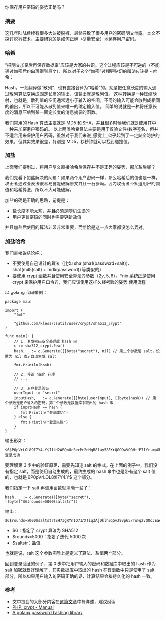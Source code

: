 你保存用户密码的姿势正确吗？

### 摘要

这几年陆陆续续有很多大站被脱裤，最终导致了很多用户的密码明文泄露。本文不探讨脱裤技术，主要研究的是如何正确（尽量安全）地保存用户密码。

### 哈希

“把明文加密后再保存数据库”应该是大家的共识。这个过程应该是不可逆的（不能通过加密后的串再得到原文），所以对于这个“加密”过程更贴切的叫法应该是 - 哈希：

Hash，一般翻译做“散列”，也有直接音译为“哈希”的。就是把任意长度的输入通过散列算法变换成固定长度的输出，该输出就是散列值。
这种转换是一种压缩映射，也就是，散列值的空间通常远小于输入的空间，不同的输入可能会散列成相同的输出，所以不可能从散列值来唯一的确定输入值。
简单的说就是一种将任意长度的消息压缩到某一固定长度的消息摘要的函数。

我们常用的 Hash 算法主要就是 MD5 和 SHA，并且很多时候我们就是使用其中一种来加密用户密码的。
以上两类哈希算法主要是用于校验文件/数字签名，但并不适合用来保护用户密码，虽然对于我们来说_感觉上_似乎起到了一定安全防护的效果，但其实效果很差，特别是 MD5，秒秒钟就可以找到碰撞值。

### 加盐

上面我们提到过，将用户明文直接哈希后保存并不是正确的姿势，那加盐后呢？

我们先看下加盐解决的问题：如果两个用户密码一样，那么哈希后的值也是一样，攻击者通过查表法很容易就能破解原文并且一石多鸟。因为攻击者不知道用户的颜值和哈希算法，所以不大可能破解。

加盐的确是正确的思路，前提是：

* 盐长度不能太短，并且必须是随机生成的
* 用户更新密码的同时也需要更新盐值

并且加盐后使用的算法非常非常重要，而恰恰是这一点大家都没怎么弄对。

### 加盐哈希

我们直接说结论吧：

* 不要使用自己设计的算法（比如 sha1(sha1(password+salt))、sha1(md5(salt) + md5(password)) 等类似的）
* 要使用 [crypt]([https://en.wikipedia.org/wiki/Crypt_(Unix)#Library_Function_crypt.283.29](https://en.wikipedia.org/wiki/Crypt_(Unix)#Library_Function_crypt.283.29)) 函数并且使用安全算法的参数（$2y$, $5$, $6$）。*nix 系统正是使用 crypt 来保护用户口令的，我们应该使用这样久经考验的姿势
使用流程

以 golang 代码举例：

```
package main

import (
    "fmt"

    "github.com/kless/osutil/user/crypt/sha512_crypt"
)

func main() {
    // 1. 生成密码安全处理后 hash 串
    c := sha512_crypt.New()
    hash, _ := c.Generate([]byte("secret"), nil) // 第二个参数是 salt，设置为 nil 表示自动生成 salt

    fmt.Println(hash)

    // 2. 将该 hash 存库
    // ....

    // 3. 用户登录验证
    userInput := "secret"
    inputHash, _ := c.Generate([]byte(userInput), []byte(hash)) // 第一个参数是用户输入的密码，第二个参数是数据库中取出的 hash 串
    if inputHash == hash {
       fmt.Println("登录成功")
    } else {
       fmt.Println("登录失败")
    }
}
```

输出形如：

```
$6$P0pVrLOL89I7Y4.Y$IlUd2ABQnUcSecMr2nMgB8lay58RXrQGODwVOQHtfP7IYr.mpGE7dn5.nmxxb9RWkM8o/rNNJCxs3mLKsB5Xl.
登录成功
```

要理解第 3 步中的验证原理，需要先知道 salt 的格式。在上面的例子中，我们没有指定 salt，而是使用自动生成的，最终生成的 hash 串中也是带有这个 salt 值的，也就是 $6$P0pVrLOL89I7Y4.Y$ 这个部分。

我们指定一下 salt 再调用函数就清晰一些了：

```
hash, _ := c.Generate([]byte("secret"), []byte("$6$rounds=5000$saltstr"))
```

输出：

```
$6$rounds=5000$saltstr$SH73gRYn1O7I/XTiq3AjDklhcqGvJ9vp65/TuFq2vQOoJEaejlTvsXOfy3dBpHju9v0Vi.VOcFh.79yy/kksl1
```

* $6：指定了 crypt 算法为 SHA512
* $rounds=5000：指定了迭代 5000 次
* $saltstr：盐值

也就是说，salt 这个参数实际上是定义了算法、盐值两个部分。

回到登录验证的例子，第 3 步中把用户输入的密码和数据库中取出的 hash 作为 salt 加密就很好理解了，其实数据库中取出的 hash 在该函数中只是使用了 salt 部分，所以如果用户输入的密码正确的话，计算结果会和持久化的 hash 一致。

### 参考

* 文中提到的大部分内容在[这篇文章](http://drops.wooyun.org/papers/1066)中有详述，建议阅读
* [PHP: crypt - Manual](http://php.net/manual/en/function.crypt.php)
* [A golang password hashing library](https://github.com/kless/osutil/tree/master/user/crypt)

